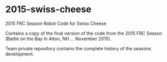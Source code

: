 # 2015-swiss-cheese
2015 FRC Season Robot Code for Swiss Cheese

Contains a copy of the final version of the code from the 2015 FRC Season (Battle on the Bay in Alton, NH ... November 2015).

Team private repository contains the complete history of the seasons development.

